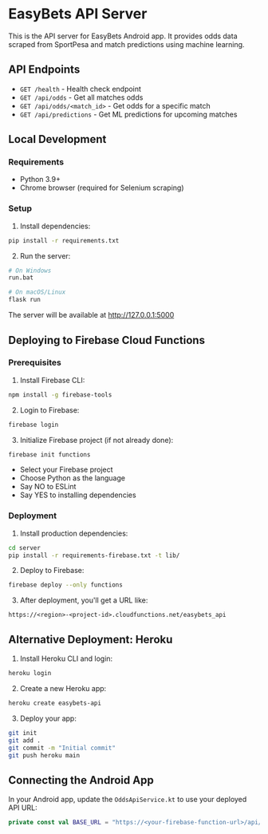 # EasyBets API Server

This is the API server for EasyBets Android app. It provides odds data scraped from SportPesa and match predictions using machine learning.

## API Endpoints

- `GET /health` - Health check endpoint
- `GET /api/odds` - Get all matches odds
- `GET /api/odds/<match_id>` - Get odds for a specific match
- `GET /api/predictions` - Get ML predictions for upcoming matches

## Local Development

### Requirements
- Python 3.9+
- Chrome browser (required for Selenium scraping)

### Setup

1. Install dependencies:
```bash
pip install -r requirements.txt
```

2. Run the server:
```bash
# On Windows
run.bat

# On macOS/Linux
flask run
```

The server will be available at http://127.0.0.1:5000

## Deploying to Firebase Cloud Functions

### Prerequisites

1. Install Firebase CLI:
```bash
npm install -g firebase-tools
```

2. Login to Firebase:
```bash
firebase login
```

3. Initialize Firebase project (if not already done):
```bash
firebase init functions
```
   - Select your Firebase project
   - Choose Python as the language
   - Say NO to ESLint
   - Say YES to installing dependencies

### Deployment

1. Install production dependencies:
```bash
cd server
pip install -r requirements-firebase.txt -t lib/
```

2. Deploy to Firebase:
```bash
firebase deploy --only functions
```

3. After deployment, you'll get a URL like:
```
https://<region>-<project-id>.cloudfunctions.net/easybets_api
```

## Alternative Deployment: Heroku

1. Install Heroku CLI and login:
```bash
heroku login
```

2. Create a new Heroku app:
```bash
heroku create easybets-api
```

3. Deploy your app:
```bash
git init
git add .
git commit -m "Initial commit"
git push heroku main
```

## Connecting the Android App

In your Android app, update the `OddsApiService.kt` to use your deployed API URL:

```kotlin
private const val BASE_URL = "https://<your-firebase-function-url>/api/"
```
